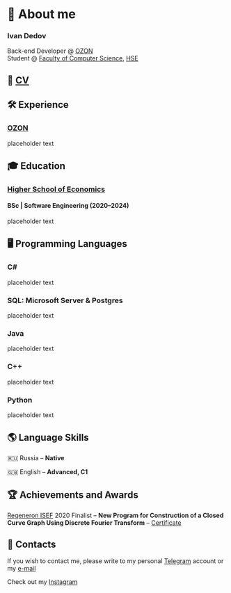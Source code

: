# :wave: About me

### Ivan Dedov

Back-end Developer @ [OZON](https://www.ozon.ru) <br/>
Student @ [Faculty of Computer Science](https://cs.hse.ru), [HSE](https://www.hse.ru)


## :page_facing_up: [CV](../main/images/IvanDedov_CV.pdf)


## :hammer_and_wrench: Experience

### [OZON](https://www.ozon.ru)

placeholder text


## :mortar_board: Education

### [Higher School of Economics](https://cs.hse.ru)

#### BSc | Software Engineering (2020–2024)

placeholder text


## :desktop_computer: Programming Languages

### C#

placeholder text

### SQL: Microsoft Server & Postgres

placeholder text

### Java

placeholder text

### C++

placeholder text

### Python

placeholder text


## :earth_americas: Language Skills

:ru: Russia – **Native**

:uk: English – **Advanced, C1**


## :trophy: Achievements and Awards

[Regeneron ISEF](https://www.societyforscience.org/isef/) 2020 Finalist – **New Program for Construction of a Closed Curve Graph Using Discrete Fourier Transform** – [Certificate](../main/images/IvanDedov_ISEF-Finalist.jpg)


## :email: Contacts

If you wish to contact me, please write to my personal [Telegram](https://t.me/dedov_ivan) account or my [e-mail](mailto:indedov@gmail.com?subject=[GitHub]%20YOUR%20SUBJECT%20HERE)

Check out my [Instagram](https://www.instagram.com/_d_ivanchik/)

